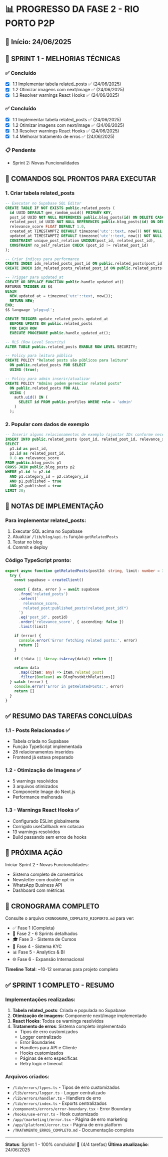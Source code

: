 # 📊 PROGRESSO DA FASE 2 - RIO PORTO P2P

## 📅 Início: 24/06/2025

## 🏃 SPRINT 1 - MELHORIAS TÉCNICAS

### ✅ Concluído
- [x] 1.1 Implementar tabela related_posts ✅ (24/06/2025)
- [x] 1.2 Otimizar imagens com next/image ✅ (24/06/2025)
- [x] 1.3 Resolver warnings React Hooks ✅ (24/06/2025)

### ✅ Concluído
- [x] 1.1 Implementar tabela related_posts ✅ (24/06/2025)
- [x] 1.2 Otimizar imagens com next/image ✅ (24/06/2025)
- [x] 1.3 Resolver warnings React Hooks ✅ (24/06/2025)
- [x] 1.4 Melhorar tratamento de erros ✅ (24/06/2025)

### 📋 Pendente
- Sprint 2: Novas Funcionalidades

## 💾 COMANDOS SQL PRONTOS PARA EXECUTAR

### 1. Criar tabela related_posts
```sql
-- Executar no Supabase SQL Editor
CREATE TABLE IF NOT EXISTS public.related_posts (
  id UUID DEFAULT gen_random_uuid() PRIMARY KEY,
  post_id UUID NOT NULL REFERENCES public.blog_posts(id) ON DELETE CASCADE,
  related_post_id UUID NOT NULL REFERENCES public.blog_posts(id) ON DELETE CASCADE,
  relevance_score FLOAT DEFAULT 1.0,
  created_at TIMESTAMPTZ DEFAULT timezone('utc'::text, now()) NOT NULL,
  updated_at TIMESTAMPTZ DEFAULT timezone('utc'::text, now()) NOT NULL,
  CONSTRAINT unique_post_relation UNIQUE(post_id, related_post_id),
  CONSTRAINT no_self_relation CHECK (post_id != related_post_id)
);

-- Criar índices para performance
CREATE INDEX idx_related_posts_post_id ON public.related_posts(post_id);
CREATE INDEX idx_related_posts_related_post_id ON public.related_posts(related_post_id);

-- Trigger para updated_at
CREATE OR REPLACE FUNCTION public.handle_updated_at()
RETURNS TRIGGER AS $$
BEGIN
  NEW.updated_at = timezone('utc'::text, now());
  RETURN NEW;
END;
$$ language 'plpgsql';

CREATE TRIGGER update_related_posts_updated_at 
  BEFORE UPDATE ON public.related_posts 
  FOR EACH ROW 
  EXECUTE PROCEDURE public.handle_updated_at();

-- RLS (Row Level Security)
ALTER TABLE public.related_posts ENABLE ROW LEVEL SECURITY;

-- Policy para leitura pública
CREATE POLICY "Related posts são públicos para leitura" 
  ON public.related_posts FOR SELECT 
  USING (true);

-- Policy para admin inserir/atualizar
CREATE POLICY "Admins podem gerenciar related posts" 
  ON public.related_posts FOR ALL 
  USING (
    auth.uid() IN (
      SELECT id FROM public.profiles WHERE role = 'admin'
    )
  );
```

### 2. Popular com dados de exemplo
```sql
-- Inserir alguns relacionamentos de exemplo (ajustar IDs conforme necessário)
INSERT INTO public.related_posts (post_id, related_post_id, relevance_score)
SELECT 
  p1.id as post_id,
  p2.id as related_post_id,
  0.8 as relevance_score
FROM public.blog_posts p1
CROSS JOIN public.blog_posts p2
WHERE p1.id != p2.id
  AND p1.category_id = p2.category_id
  AND p1.published = true
  AND p2.published = true
LIMIT 20;
```

## 📝 NOTAS DE IMPLEMENTAÇÃO

### Para implementar related_posts:
1. Executar SQL acima no Supabase
2. Atualizar `/lib/blog/api.ts` função `getRelatedPosts`
3. Testar no blog
4. Commit e deploy

### Código TypeScript pronto:
```typescript
export async function getRelatedPosts(postId: string, limit: number = 3): Promise<BlogPostWithRelations[]> {
  try {
    const supabase = createClient()
    
    const { data, error } = await supabase
      .from('related_posts')
      .select(`
        relevance_score,
        related_post:published_posts!related_post_id(*)
      `)
      .eq('post_id', postId)
      .order('relevance_score', { ascending: false })
      .limit(limit)

    if (error) {
      console.error('Error fetching related posts:', error)
      return []
    }

    if (!data || !Array.isArray(data)) return []

    return data
      .map((item: any) => item.related_post)
      .filter(Boolean) as BlogPostWithRelations[]
  } catch (error) {
    console.error('Error in getRelatedPosts:', error)
    return []
  }
}
```

## ✅ RESUMO DAS TAREFAS CONCLUÍDAS

### 1.1 - Posts Relacionados ✅
- Tabela criada no Supabase
- Função TypeScript implementada
- 28 relacionamentos inseridos
- Frontend já estava preparado

### 1.2 - Otimização de Imagens ✅
- 5 warnings resolvidos
- 3 arquivos otimizados
- Componente Image do Next.js
- Performance melhorada

### 1.3 - Warnings React Hooks ✅
- Configurado ESLint globalmente
- Corrigido useCallback em cotacao
- 13 warnings resolvidos
- Build passando sem erros de hooks

## 🎯 PRÓXIMA AÇÃO
Iniciar Sprint 2 - Novas Funcionalidades:
- Sistema completo de comentários
- Newsletter com double opt-in
- WhatsApp Business API
- Dashboard com métricas

## 📅 CRONOGRAMA COMPLETO

Consulte o arquivo `CRONOGRAMA_COMPLETO_RIOPORTO.md` para ver:
- ✅ Fase 1 (Completa)
- 🚀 Fase 2 - 6 Sprints detalhados
- 🎓 Fase 3 - Sistema de Cursos
- 🔐 Fase 4 - Sistema KYC
- 📊 Fase 5 - Analytics & BI
- 🌐 Fase 6 - Expansão Internacional

**Timeline Total**: ~10-12 semanas para projeto completo

## ✅ SPRINT 1 COMPLETO - RESUMO

### Implementações realizadas:
1. **Tabela related_posts**: Criada e populada no Supabase
2. **Otimização de imagens**: Componente next/image implementado
3. **React Hooks**: Todos os warnings resolvidos
4. **Tratamento de erros**: Sistema completo implementado
   - Tipos de erro customizados
   - Logger centralizado
   - Error Boundaries
   - Handlers para API e Cliente
   - Hooks customizados
   - Páginas de erro específicas
   - Retry logic e timeout

### Arquivos criados:
- `/lib/errors/types.ts` - Tipos de erro customizados
- `/lib/errors/logger.ts` - Logger centralizado
- `/lib/errors/handler.ts` - Handlers de erro
- `/lib/errors/index.ts` - Exports centralizados
- `/components/errors/error-boundary.tsx` - Error Boundary
- `/hooks/use-error.ts` - Hook customizado
- `/app/(marketing)/error.tsx` - Página de erro marketing
- `/app/(platform)/error.tsx` - Página de erro platform
- `/TRATAMENTO_ERROS_COMPLETO.md` - Documentação completa

---

**Status**: Sprint 1 - 100% concluído! 🎉 (4/4 tarefas)
**Última atualização**: 24/06/2025
